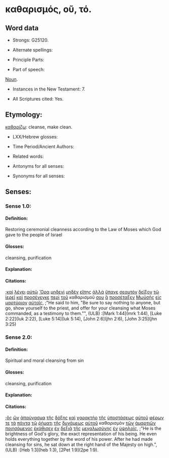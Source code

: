 # καθαρισμός, οῦ, τό.

<!-- Status: S3=Needs2ndReview -->
<!-- Lexica used for edits: BDAG, FFM, LN, A-S -->

## Word data

* Strongs: G25120.


* Alternate spellings:

* Principle Parts: 

* Part of speech: 

[Noun](http://ugg.readthedocs.io/en/latest/noun.html).

* Instances in the New Testament: 7.

* All Scriptures cited: Yes.

## Etymology: 

[καθαρίζω](../G25110/01.md): cleanse, make clean.

* LXX/Hebrew glosses: 

* Time Period/Ancient Authors: 

* Related words: 

* Antonyms for all senses:

* Synonyms for all senses: 

## Senses:

### Sense 1.0:

#### Definition: 

Restoring ceremonial cleanness according to the Law of Moses which God gave to the people of Israel 

#### Glosses:

cleansing, purification 

#### Explanation:

#### Citations:

;[καὶ](../G25320/01.md) [λέγει](../G30040/01.md) [αὐτῷ](../G08460/01.md) [Ὅρα](../G37080/01.md) [μηδενὶ](../G33670/01.md) [μηδὲν](../G33670/01.md) [εἴπῃς](../G30040/01.md) [ἀλλὰ](../G02350/01.md) [ὕπαγε](../G52170/01.md) [σεαυτὸν](../G45720/01.md) [δεῖξον](../G11660/01.md) [τῷ](../G35880/01.md) [ἱερεῖ](../G24090/01.md) [καὶ](../G25320/01.md) [προσένεγκε](../G43740/01.md) [περὶ](../G40120/01.md) [τοῦ](../G35880/01.md) καθαρισμοῦ [σου](../G47710/01.md) [ἃ](../G37390/01.md) [προσέταξεν](../G43670/01.md) [Μωϋσῆς](../G34750/01.md) [εἰς](../G15190/01.md) [μαρτύριον](../G31420/01.md) [αὐτοῖς](../G08460/01.md), 
;"He said to him, "Be sure to say nothing to anyone, but go, show yourself to the priest, and offer for your cleansing what Moses commanded, as a testimony to them."",  (ULB)
:[Mark 1:44](mrk 1:44),  [Luke 2:22](luk 2:22),  [Luke 5:14](luk 5:14),  [John 2:6](jhn 2:6),  [John 3:25](jhn 3:25)

### Sense 2.0:

#### Definition: 

Spiritual and moral cleansing from sin


#### Glosses:

cleansing, purification

#### Explanation:

#### Citations:

;[ὃς](../G37390/01.md) [ὢν](../G99999/01.md) [ἀπαύγασμα](../G05410/01.md) [τῆς](../G35880/01.md) [δόξης](../G13910/01.md) [καὶ](../G25320/01.md) [χαρακτὴρ](../G54810/01.md) [τῆς](../G35880/01.md) [ὑποστάσεως](../G52870/01.md) [αὐτοῦ](../G08460/01.md) [φέρων](../G53420/01.md) [τε](../G50370/01.md) [τὰ](../G35880/01.md) [πάντα](../G39560/01.md) [τῷ](../G35880/01.md) [ῥήματι](../G44870/01.md) [τῆς](../G35880/01.md) [δυνάμεως](../G14110/01.md) [αὐτοῦ](../G08460/01.md) καθαρισμὸν [τῶν](../G35880/01.md) [ἁμαρτιῶν](../G02660/01.md) [ποιησάμενος](../G41600/01.md) [ἐκάθισεν](../G25230/01.md) [ἐν](../G17220/01.md) [δεξιᾷ](../G11880/01.md) [τῆς](../G35880/01.md) [μεγαλωσύνης](../G31720/01.md) [ἐν](../G17220/01.md) [ὑψηλοῖς](../G53080/01.md), 
;"He is the brightness of God's glory, the exact representation of his being. He even holds everything together by the word of his power. After he had made cleansing for sins, he sat down at the right hand of the Majesty on high.",  (ULB)
:[Heb 1:3](heb 1:3),  [2Pet 1:9](2pe 1:9).